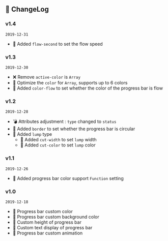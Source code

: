 ## 📒 ChangeLog
### v1.4
`2019-12-31`
- 🎉 Added `flow-second` to set the flow speed

### v1.3
`2019-12-30`
- ❌ Remove `active-color` is `Array`
- 💄 Optimize the `color` for `Array`, supports up to 6 colors
- 🎉 Added `color-flow` to set whether the color of the progress bar is flow

### v1.2
`2019-12-28`
- 💣 Attributes adjustment : `type` changed to `status`
- 🎉 Added `border` to set whether the progress bar is circular
- 💖 Added `lump` type
  - 💙 Added `cut-width` to set `lump` width
  - 🧡 Added `cut-color` to set `lump` color

### v1.1
`2019-12-26`
- 🎉 Added progress bar color support `Function` setting

### v1.0
`2019-12-18`
- 🌟 Progress bar custom color
- 🌟 Progress bar custom background color
- 🌟 Custom height of progress bar
- 🌟 Custom text display of progress bar
- 🌟 Progress bar custom animation